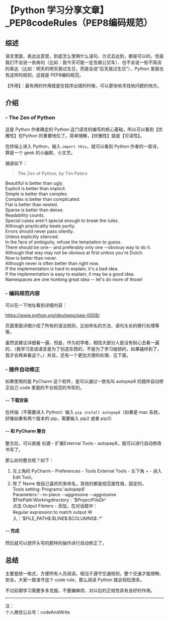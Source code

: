 
# 【Python 学习分享文章】_PEP8codeRules（PEP8编码规范）

## 综述

语言里面，表达出意思，到底怎么使用什么语句、方式去达到，都是可以的，但是我们不会说一些病句（比如：我今天可能一定去做公交车）、也不会说一些不简洁的表达（比如：明天的明天我过生日，而是会说“后天我过生日”），Python 里面也有这样的规则，这就是 PEP8编码规范。

【作用】：最有用的作用就是在程序出错的时候，可以更快地寻找地问题的地方。

## 介绍

### - The Zen of Python

这是 Python 作者确定的 Python 这门语言的编写的核心基础，所以可以看到【优雅性】在Python 的重要地位了。简单理解，【优雅性】就是【可读性】。


在终端上进入 Python，输入 ```import this```，就可以看到 Python 作者的一首诗，算是一个 geek 的小幽默、小文艺。

摘录如下：

> The Zen of Python, by Tim Peters  
>
Beautiful is better than ugly.  
Explicit is better than implicit.  
Simple is better than complex.  
Complex is better than complicated.  
Flat is better than nested.  
Sparse is better than dense.  
Readability counts.  
Special cases aren't special enough to break the rules.  
Although practicality beats purity.  
Errors should never pass silently.  
Unless explicitly silenced.  
In the face of ambiguity, refuse the temptation to guess.  
There should be one-- and preferably only one --obvious way to do it.  
Although that way may not be obvious at first unless you're Dutch.  
Now is better than never.  
Although never is often better than *right* now.  
If the implementation is hard to explain, it's a bad idea.  
If the implementation is easy to explain, it may be a good idea.  
Namespaces are one honking great idea -- let's do more of those!  

### - 编码规范内容

可以在一下地址看到详细内容：

https://www.python.org/dev/peps/pep-0008/

页面里面详细介绍了所有的语法规则，比如命名的方法、语句太长的换行处理等等。

虽然说建议详细看一遍，但是，作为初学者，相信大部分人是没有耐心去看一遍的，（我学习变成语言是为了创造东西的，不是为了学习枷锁的，如果磕绊到了，我才会再来看这个。）并且，还有一个更加方便的处理，见下面。

### - 插件自动修正

如果使用的是 PyCharm 这个软件，是可以通过一款名叫 autopep8 的插件自动修正自己 code 里面的不合规范的书写的。

#### -- 下载安装

在终端（不需要进入 Python）输入 ```pip install autopep8```（如果是 mac 系统，好像如果有两个版本的 pip，需要输入 pip2 或者 pip3）

#### -- 和 PyCharm 整合

整合后，可以直接 右键 - 扩展External Tools - autopep8，就可以进行自动修改书写了。

那么如何整合呢？如下：

1. 左上角的 PyCharm - Preferences - Tools External Tools - 左下角 + - 进入 Edit Tool，
2. 除了 Name 按自己喜欢的来命名，其他的都是规范属性值，固定的。  
Tools setting:
    Programs:'autopep8'  
    Parameters:'--in-place --aggressive --aggressive \$FilePath$'  
    Working directory:'\$ProjectFileDir$'  
点击 Output Fileters - 添加，在对话框中：  
    Regular expression to match output 中入：‘\$FILE_PATH\$\:\$LINE\$\:\$COLUMNS\$\:.*’

#### -- 完成

然后就可以想开头写的那样的操作进行自动修正了。

## 总结

主要是统一格式，方便所有人员阅读。相当于遵守交通规则，整个交通才能顺畅、安全，大家一致准守这个 code rule，那么阅读 Python 就会轻松很多。

不过前期学习需要多多克服，不要嫌麻烦，对以后的正规性具有良好的作用。

---
注：  
个人微信公众号：codeAndWrite
